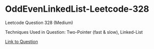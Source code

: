 # OddEvenLinkedList-Leetcode-328

Leetcode Question 328 (Medium)

Techniques Used in Question:
Two-Pointer (fast & slow), Linked-List

[Link to Question](https://leetcode.com/problems/odd-even-linked-list/)
